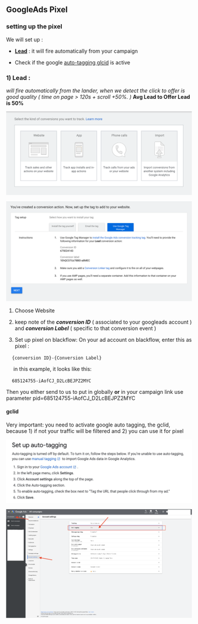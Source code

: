 ## GoogleAds Pixel

### setting up the pixel

We will set up : 

- **[Lead](#Lead)** : it will fire automatically from your campaign

- Check if the google [auto-tagging glcid](#gclid) is active 

### 1) **Lead** :

 *will fire automatically from the lander, when we detect the click to offer is good quality ( time on page > 120s + scroll +50%. )* **Avg Lead to Offer Lead is 50%**

![Screen Shot 2020-01-23 at 4.04.27 PM.png](https://raw.githubusercontent.com/blackhatflow/storage/master/2020/01/23-16-07-24-Screen%20Shot%202020-01-23%20at%204.04.27%20PM.png)

![Screen Shot 2020-01-23 at 4.00.08 PM.png](https://raw.githubusercontent.com/blackhatflow/storage/master/2020/01/23-16-08-12-Screen%20Shot%202020-01-23%20at%204.00.08%20PM.png)

1. Choose Website

2. keep note of the ***conversion ID*** ( associated to your googleads account ) and ***conversion Label*** ( specific to that conversion event )

3. Set up pixel on blackflow: On your ad account on blackflow, enter this as pixel :

    `{conversion ID}-{Conversion Label}`

     in this example, it looks like this:

    `685124755-iAofCJ_D2LcBEJPZ2MYC`

Then you either send to us to put in globally **or** in your campaign link use parameter pid=685124755-iAofCJ_D2LcBEJPZ2MYC



#### gclid

Very important: you need to activate google auto tagging, the gclid, because 1) if not your traffic will be filtered and 2) you can use it for pixel

![Screen Shot 20200127 at 92626 PMpng](https://raw.githubusercontent.com/blackhatflow/storage/master/2020/01/27-21-26-29-Screen%20Shot%202020-01-27%20at%209.26.26%20PM.png)

![Screen Shot 2020-02-20 at 2.16.00 PM.png](https://raw.githubusercontent.com/blackhatflow/storage/master/2020/02/20-14-20-44-Screen%20Shot%202020-02-20%20at%202.16.00%20PM.png)
